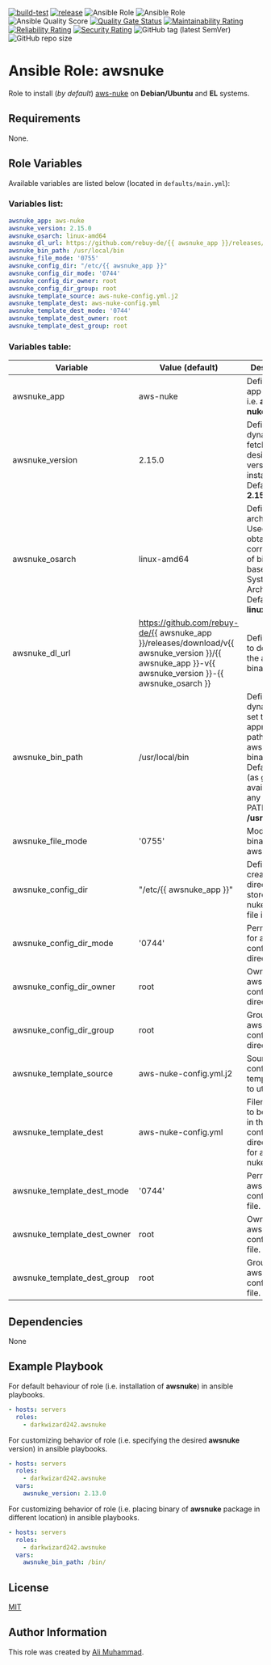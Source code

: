 [![build-test](https://github.com/darkwizard242/ansible-role-awsnuke/workflows/build-and-test/badge.svg?branch=master)](https://github.com/darkwizard242/ansible-role-awsnuke/actions?query=workflow%3Abuild-and-test) [![release](https://github.com/darkwizard242/ansible-role-awsnuke/workflows/release/badge.svg)](https://github.com/darkwizard242/ansible-role-awsnuke/actions?query=workflow%3Arelease) ![Ansible Role](https://img.shields.io/ansible/role/48139?color=dark%20green%20) ![Ansible Role](https://img.shields.io/ansible/role/d/48139?label=role%20downloads) ![Ansible Quality Score](https://img.shields.io/ansible/quality/48139?label=ansible%20quality%20score) [![Quality Gate Status](https://sonarcloud.io/api/project_badges/measure?project=ansible-role-awsnuke&metric=alert_status)](https://sonarcloud.io/dashboard?id=ansible-role-awsnuke) [![Maintainability Rating](https://sonarcloud.io/api/project_badges/measure?project=ansible-role-awsnuke&metric=sqale_rating)](https://sonarcloud.io/dashboard?id=ansible-role-awsnuke) [![Reliability Rating](https://sonarcloud.io/api/project_badges/measure?project=ansible-role-awsnuke&metric=reliability_rating)](https://sonarcloud.io/dashboard?id=ansible-role-awsnuke) [![Security Rating](https://sonarcloud.io/api/project_badges/measure?project=ansible-role-awsnuke&metric=security_rating)](https://sonarcloud.io/dashboard?id=ansible-role-awsnuke) ![GitHub tag (latest SemVer)](https://img.shields.io/github/tag/darkwizard242/ansible-role-awsnuke?label=release) ![GitHub repo size](https://img.shields.io/github/repo-size/darkwizard242/ansible-role-awsnuke?color=orange&style=flat-square)

# Ansible Role: awsnuke

Role to install (_by default_) [aws-nuke](https://github.com/rebuy-de/aws-nuke) on **Debian/Ubuntu** and **EL** systems.

## Requirements

None.

## Role Variables

Available variables are listed below (located in `defaults/main.yml`):

### Variables list:

```yaml
awsnuke_app: aws-nuke
awsnuke_version: 2.15.0
awsnuke_osarch: linux-amd64
awsnuke_dl_url: https://github.com/rebuy-de/{{ awsnuke_app }}/releases/download/v{{ awsnuke_version }}/{{ awsnuke_app }}-v{{ awsnuke_version }}-{{ awsnuke_osarch }}
awsnuke_bin_path: /usr/local/bin
awsnuke_file_mode: '0755'
awsnuke_config_dir: "/etc/{{ awsnuke_app }}"
awsnuke_config_dir_mode: '0744'
awsnuke_config_dir_owner: root
awsnuke_config_dir_group: root
awsnuke_template_source: aws-nuke-config.yml.j2
awsnuke_template_dest: aws-nuke-config.yml
awsnuke_template_dest_mode: '0744'
awsnuke_template_dest_owner: root
awsnuke_template_dest_group: root
```

### Variables table:

Variable                    | Value (default)                                                                                                                                        | Description
--------------------------- | ------------------------------------------------------------------------------------------------------------------------------------------------------ | ---------------------------------------------------------------------------------------------------------------------------------------------------------
awsnuke_app                 | aws-nuke                                                                                                                                               | Defines the app to install i.e. **aws-nuke**
awsnuke_version             | 2.15.0                                                                                                                                                 | Defined to dynamically fetch the desired version to install. Defaults to: **2.15.0**
awsnuke_osarch              | linux-amd64                                                                                                                                            | Defines os architecture. Used for obtaining the correct type of binaries based on OS System Architecture. Defaults to: **linux-amd64**
awsnuke_dl_url              | <https://github.com/rebuy-de/{{> awsnuke_app }}/releases/download/v{{ awsnuke_version }}/{{ awsnuke_app }}-v{{ awsnuke_version }}-{{ awsnuke_osarch }} | Defines URL to download the awsnuke binary from.
awsnuke_bin_path            | /usr/local/bin                                                                                                                                         | Defined to dynamically set the appropriate path to store awsnuke binary into. Defaults to (as generally available on any user's PATH): **/usr/local/bin**
awsnuke_file_mode           | '0755'                                                                                                                                                 | Mode for the binary file of aws-nuke.
awsnuke_config_dir          | "/etc/{{ awsnuke_app }}"                                                                                                                               | Defined to create directory to store aws-nuke config file in.
awsnuke_config_dir_mode     | '0744'                                                                                                                                                 | Permissions for aws-nuke config directory.
awsnuke_config_dir_owner    | root                                                                                                                                                   | Owner of aws-nuke config directory.
awsnuke_config_dir_group    | root                                                                                                                                                   | Group of aws-nuke config directory.
awsnuke_template_source     | aws-nuke-config.yml.j2                                                                                                                                 | Source config template file to utilize.
awsnuke_template_dest       | aws-nuke-config.yml                                                                                                                                    | Filename as to be placed in the configuration directory as for aws-nuke.
awsnuke_template_dest_mode  | '0744'                                                                                                                                                 | Permission of aws-nuke configuration file.
awsnuke_template_dest_owner | root                                                                                                                                                   | Owner of aws-nuke configuration file.
awsnuke_template_dest_group | root                                                                                                                                                   | Group of aws-nuke configuration file.

## Dependencies

None

## Example Playbook

For default behaviour of role (i.e. installation of **awsnuke**) in ansible playbooks.

```yaml
- hosts: servers
  roles:
    - darkwizard242.awsnuke
```

For customizing behavior of role (i.e. specifying the desired **awsnuke** version) in ansible playbooks.

```yaml
- hosts: servers
  roles:
    - darkwizard242.awsnuke
  vars:
    awsnuke_version: 2.13.0
```

For customizing behavior of role (i.e. placing binary of **awsnuke** package in different location) in ansible playbooks.

```yaml
- hosts: servers
  roles:
    - darkwizard242.awsnuke
  vars:
    awsnuke_bin_path: /bin/
```

## License

[MIT](https://github.com/darkwizard242/ansible-role-awsnuke/blob/master/LICENSE)

## Author Information

This role was created by [Ali Muhammad](https://www.linkedin.com/in/ali-muhammad-759791130/).
